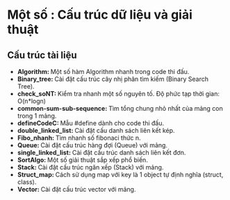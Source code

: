 # Một số : Cấu trúc dữ liệu và giải thuật

<h2>Cấu trúc tài liệu</h2>
<ul>
    <li><b>Algorithm: </b>Một số hàm Algorithm nhanh trong code thi đấu.</li>
    <li><b>Binary_tree: </b>Cài đặt cấu trúc cây nhị phân tìm kiếm (Binary Search Tree).</li>
    <li><b>check_soNT: </b>Kiểm tra nhanh một số nguyên tố. Độ phức tạp thời gian: O(n*logn)</li>
    <li><b>common-sum-sub-sequence: </b>Tìm tổng chung nhỏ nhất của mảng con trong 1 mảng.</li>
    <li><b>defineCodeC: </b>Mẫu #define dành cho code thi đấu.</li>
    <li><b>double_linked_list: </b>Cài đặt cấu danh sách liên kết kép.</li>
    <li><b>Fibo_nhanh: </b>Tìm nhanh số fibonaci thức n.</li>
    <li><b>Queue: </b>Cài đặt cấu trúc hàng đợi (Queue) với mảng.</li>
    <li><b>single_linked_list: </b>Cài đặt cấu trúc danh sách liên kết đơn.</li>
    <li><b>SortAlgo: </b>Một số giải thuật sắp xếp phổ biến.</li>
    <li><b>Stack: </b>Cài đặt cấu trúc ngăn xếp (Stack) với mảng.</li>
    <li><b>Struct_map: </b>Cách sử dụng map với key là 1 object tự định nghĩa (struct, class).</li>
    <li><b>Vector: </b>Cài đặt cấu trúc vector với mảng.</li>
<ul>
